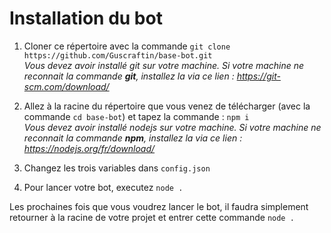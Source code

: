 # Installation du bot

1. Cloner ce répertoire avec la commande `git clone https://github.com/Guscraftin/base-bot.git`  
*Vous devez avoir installé git sur votre machine. Si votre machine ne reconnait la commande **git**, installez la via ce lien : https://git-scm.com/download/*

2. Allez à la racine du répertoire que vous venez de télécharger (avec la commande `cd base-bot`) et tapez la commande : `npm i`  
*Vous devez avoir installé nodejs sur votre machine. Si votre machine ne reconnait la commande **npm**, installez la via ce lien : https://nodejs.org/fr/download/*

3. Changez les trois variables dans `config.json`

4. Pour lancer votre bot, executez `node .`

Les prochaines fois que vous voudrez lancer le bot, il faudra simplement retourner à la racine de votre projet et entrer cette commande `node .`

